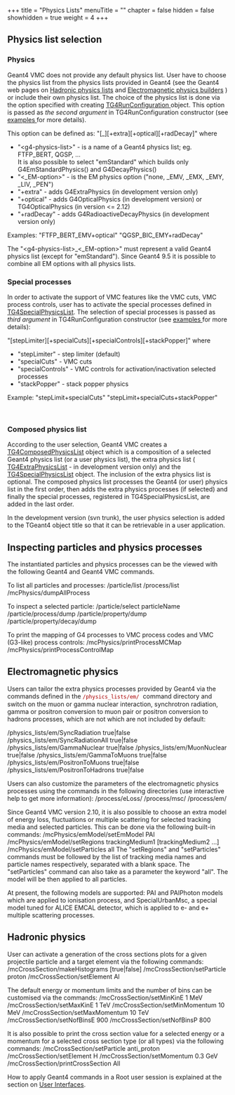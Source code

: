 +++
title = "Physics Lists"
menuTitle = ""
chapter = false
hidden = false
showhidden = true
weight = 4
+++

<h2>Physics list selection</h2>

<h3>Physics</h3>

<p>Geant4 VMC does not provide any default physics list. User have to choose the physics list from the physics lists provided in Geant4 (see the Geant4 web pages on <a href="http://geant4.web.cern.ch/geant4/support/proc_mod_catalog/physics_lists/physicsLists.shtml"> Hadronic physics lists</a> and <a href="http://geant4.web.cern.ch/geant4/collaboration/working_groups/electromagnetic/physlist.shtml"> Electromagnetic physics builders</a> ) or include their own physics list. The choice of the physics list is done via the option specified with creating <a href="http://ivana.home.cern.ch/ivana/g4vmc_html/classTG4RunConfiguration.html"> TG4RunConfiguration </a> object. This option is passed as <i>the second argument</i> in TG4RunConfiguration constructor (see <a href="http://ivana.home.cern.ch/ivana/examples_html/index.html"> examples </a> for more details).</p>

<p>This option can be defined as: 
<bash> 
"<g4-physics-list>[_<EM-option>][+extra][+optical][+radDecay]" 
</bash> 
where</p>

<ul>
	<li> "&lt;g4-physics-list&gt;" - is a name of a Geant4 physics list; eg. FTFP_BERT, QGSP, ...<br />
	It is also possible to select "emStandard" which builds only G4EmStandardPhysics() and G4DecayPhysics()</li>
	<li>"&lt;_EM-option&gt;" - is the EM physics option ("none, _EMV, _EMX, _EMY, _LIV, _PEN")</li>
	<li>"+extra" - adds G4ExtraPhysics (in development version only)</li>
	<li>"+optical" - adds G4OpticalPhysics (in development version) or TG4OpticalPhysics (in version &lt;= 2.12)</li>
	<li>"+radDecay" - adds G4RadioactiveDecayPhysics (in development version only)</li>
</ul>

<p>Examples: 
<bash>"FTFP_BERT_EMV+optical" 
"QGSP_BIC_EMY+radDecay" 
</bash></p>

<p>The "&lt;g4-physics-list&gt;_&lt;_EM-option&gt;" must represent a valid Geant4 physics list (except for "emStandard"). Since Geant4 9.5 it is possible to combine all EM options with all physics lists.</p>

<h3>Special processes</h3>

<p>In order to activate the support of VMC features like the VMC cuts, VMC process controls, user has to activate the special processes defined in <a href="http://ivana.home.cern.ch/ivana/g4vmc_html/classTG4SpecialPhysicsList.html">TG4SpecialPhysicsList</a>. The selection of special processes is passed as <i>third argument</i> in TG4RunConfiguration constructor (see <a href="http://ivana.home.cern.ch/ivana/examples_html/index.html"> examples </a> for more details):</p>
<bash>"[stepLimiter][+specialCuts][+specialControls][+stackPopper]" 
</bash> where

<ul>
	<li>"stepLimiter" - step limiter (default)</li>
	<li>"specialCuts" - VMC cuts</li>
	<li>"specialControls" - VMC controls for activation/inactivation selected processes</li>
	<li>"stackPopper" - stack popper physics</li>
</ul>
Example: 
<bash>"stepLimit+specialCuts" 
"stepLimit+specialCuts+stackPopper" 
</bash>

<p>&nbsp;</p>

<h3>Composed physics list</h3>

<p>According to the user selection, Geant4 VMC creates a <a href="http://ivana.home.cern.ch/ivana/g4vmc_html/classTG4ComposedPhysicsList.html">TG4ComposedPhysicsList</a> object which is a composition of a selected Geant4 physics list (or a user physics list), the extra physics list ( <a href="http://ivana.home.cern.ch/ivana/g4vmc_html/classTG4ExtraPhysicsList.html">TG4ExtraPhysicsList</a> - in development version only) and the <a href="http://ivana.home.cern.ch/ivana/g4vmc_htm/classTG4SpecialPhysicsList.html"> TG4SpecialPhysicsList</a> object. The inclusion of the extra physics list is optional. The composed physics list processes the Geant4 (or user) physics list in the first order, then adds the extra physics processes (if selected) and finally the special processes, registered in TG4SpecialPhysicsList, are added in the last order.</p>

<p>In the development version (svn trunk), the user physics selection is added to the TGeant4 object title so that it can be retrievable in a user application.</p>

<h2>Inspecting particles and physics processes</h2>

<p>The instantiated particles and physics processes can be the viewed with the following Geant4 and Geant4 VMC commands.</p>

<p>To list all particles and processes: 
<bash>/particle/list 
/process/list 
/mcPhysics/dumpAllProcess 
</bash></p>

<p>To inspect a selected particle: 
<bash>/particle/select particleName 
/particle/process/dump 
/particle/property/dump 
/particle/property/decay/dump 
</bash></p>

<p>To print the mapping of G4 processes to VMC process codes and VMC (G3-like) process controls: 
<bash>/mcPhysics/printProcessMCMap 
/mcPhysics/printProcessControlMap 
</bash></p>

<h2>Electromagnetic physics</h2>

<p>Users can tailor the extra physics processes provided by Geant4 via the commands defined in the <font color="#aa0000" face="Courier"><code>/physics_lists/em/</code></font><font color="#aa0000" face="Courier"> </font> command directory and switch on the muon or gamma nuclear interaction, synchrotron radiation,  gamma or positron conversion to muon pair or positron conversion to hadrons processes, which are not which are not included by default:</p>
<bash>/physics_lists/em/SyncRadiation true|false
/physics_lists/em/SyncRadiationAll true|false
/physics_lists/em/GammaNuclear true|false 
/physics_lists/em/MuonNuclear true|false 
/physics_lists/em/GammaToMuons true|false 
/physics_lists/em/PositronToMuons true|false 
/physics_lists/em/PositronToHadrons true|false 
</bash>

<p>Users can also customize the parameters of the electromagnetic physics processes using the commands in the following directories (use interactive help to get more information): 
<bash>/process/eLoss/ 
/process/msc/ 
/process/em/ 
</bash></p>

<p>Since Geant4 VMC version 2.10, it is also possible to choose an extra model of energy loss, fluctuations or multiple scattering for selected tracking media and selected particles. This can be done via the following built-in commands: 
<bash>/mcPhysics/emModel/setEmModel PAI 
/mcPhysics/emModel/setRegions trackingMedium1 [trackingMedium2 ...] 
/mcPhysics/emModel/setParticles all 
</bash> 
The "setRegions" and "setParticles" commands must be followed by the list of tracking media names and particle names respectively, separated with a blank space. The "setParticles" command can also take as a parameter the keyword "all". The model will be then applied to all particles.</p>

<p>At present, the following models are supported: PAI and PAIPhoton models which are applied to ionisation process, and SpecialUrbanMsc, a special model tuned for ALICE EMCAL detector, which is applied to e- and e+ multiple scattering processes.</p>

<h2>Hadronic physics</h2>
User can activate a generation of the cross sections plots for a given projectile particle and a target element via the following commands: 
<bash>/mcCrossSection/makeHistograms [true|false] 
/mcCrossSection/setParticle proton 
/mcCrossSection/setElement Al
</bash> 

The default energy or momentum limits and the number of bins can be customised via the commands: 
<bash>/mcCrossSection/setMinKinE 1 MeV 
/mcCrossSection/setMaxKinE 1 TeV 
/mcCrossSection/setMinMomentum 10 MeV 
/mcCrossSection/setMaxMomentum 10 TeV 
/mcCrossSection/setNofBinsE 900 
/mcCrossSection/setNofBinsP 800
</bash> 

It is also possible to print the cross section value for a selected energy or a momentum for a selected cross section type (or all types) via the following commands:
 <bash>/mcCrossSection/setParticle anti_proton 
/mcCrossSection/setElement H 
/mcCrossSection/setMomentum 0.3 GeV 
/mcCrossSection/printCrossSection All 
</bash>

<p>How to apply Geant4 commands in a Root user session is explained at the section on <a href="/drupal/content/user-interfaces"> User Interfaces</a>.</p>

